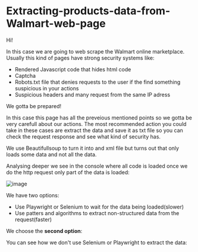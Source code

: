 # Extracting-products-data-from-Walmart-web-page

Hi!

In this case we are going to web scrape the Walmart online marketplace. Usually this kind of pages have strong security systems like:

 - Rendered Javascript code that hides html code
 - Captcha
 - Robots.txt file that denies requests to the user if the find something suspicious in your actions
 - Suspicious headers and many request from the same IP adress

We gotta be prepared!

In this case this page has all the preveious mentioned points so we gotta be very carefull about our actions. The most recommended action you could take in these cases are extract the data and save it as txt file so you can check the request response and see what kind of security has.

We use Beautifullsoup to turn it into and xml file but turns out that only loads some data and not all the data.

Analysing deeper we see in the console where all code is loaded once we do the http request only part of the data is loaded:

![image](https://github.com/user-attachments/assets/762e3bb8-fd14-4a84-843f-d06770a50cd8)

We have two options:

- Use Playwright or Selenium to wait for the data being loaded(slower)
- Use patters and algorithms to extract non-structured data from the request(faster)

We choose the **second option**:

You can see how we don't use Selenium or Playwright to extract the data:
